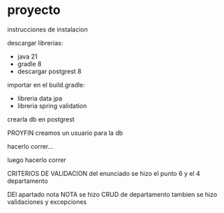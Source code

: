 # proyecto

instrucciones de instalacion

descargar librerias:
- java 21
- gradle 8
- descargar postgrest 8

importar en el build.gradle:
- libreria data jpa
- libreria spring validation

crearla db en postgrest

PROYFIN
creamos un usuario para la db

hacerlo correr...

luego hacerlo correr

CRITERIOS DE VALIDACION
del enunciado se hizo el punto 6 y el 4 departamento

DEl apartado nota NOTA 
se hizo CRUD de departamento
tambien se hizo validaciones y excepciones
